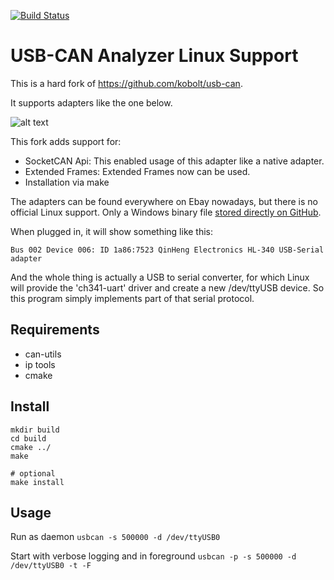 [![Build Status](https://travis-ci.org/alexmohr/usb-can.svg?branch=master)](https://travis-ci.com/alexmohr/usb-can)
# USB-CAN Analyzer Linux Support
This is a hard fork of https://github.com/kobolt/usb-can.

It supports adapters like the one below.

![alt text](USB-CAN.jpg)

This fork adds support for:
* SocketCAN Api: This enabled usage of this adapter like a native adapter.
* Extended Frames: Extended Frames now can be used.
* Installation via make

The adapters can be found everywhere on Ebay nowadays, but there is no official Linux support. Only a Windows binary file [stored directly on GitHub](https://github.com/SeeedDocument/USB-CAN_Analyzer).

When plugged in, it will show something like this:
```
Bus 002 Device 006: ID 1a86:7523 QinHeng Electronics HL-340 USB-Serial adapter
```
And the whole thing is actually a USB to serial converter, for which Linux will provide the 'ch341-uart' driver and create a new /dev/ttyUSB device. So this program simply implements part of that serial protocol.

## Requirements
* can-utils
* ip tools
* cmake

## Install
````
mkdir build
cd build
cmake ../
make

# optional
make install
````

## Usage
Run as daemon
````usbcan -s 500000 -d /dev/ttyUSB0````

Start with verbose logging and in foreground
````usbcan -p -s 500000 -d /dev/ttyUSB0 -t -F ````
